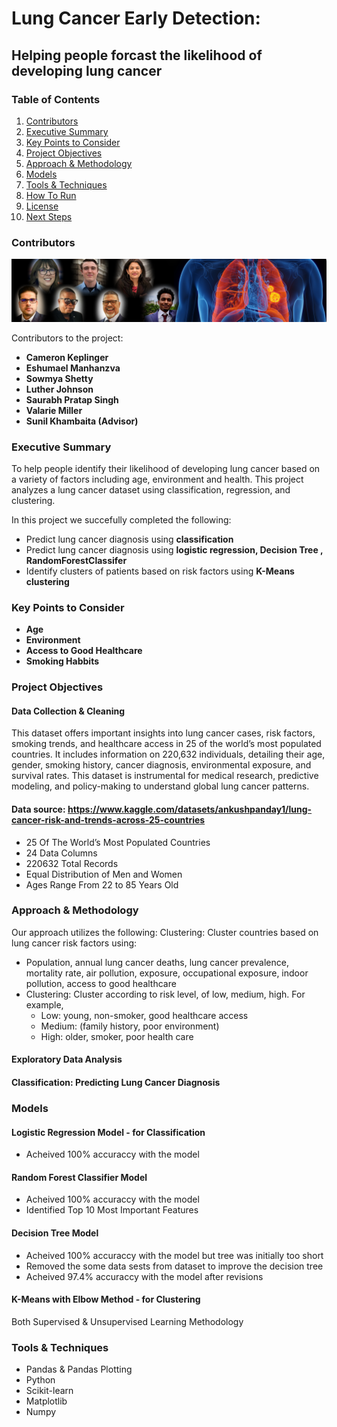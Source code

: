 # Lung Cancer Early Detection: 
## Helping people forcast the likelihood of developing lung cancer

### Table of Contents

1. [Contributors](#contributors)
2. [Executive Summary](#executive-summary)
3. [Key Points to Consider](#key-points-to-consider)
4. [Project Objectives](#project-objectives)
5. [Approach & Methodology](#approach-&-methodology)
6. [Models](#models)
7. [Tools & Techniques](#tools-&-techniques)
8. [How To Run](#how-to-run)
9. [License](#license)
10. [Next Steps](#next-steps)

### Contributors

![contributors](team-picture.png)

Contributors to the project:
* **Cameron Keplinger**
* **Eshumael Manhanzva**
* **Sowmya Shetty**
* **Luther Johnson**
* **Saurabh Pratap Singh**
* **Valarie Miller**
* **Sunil Khambaita (Advisor)**

### Executive Summary 

To help people identify their likelihood of developing lung cancer based on a variety of factors including age, environment and health. This project analyzes a lung cancer dataset using classification, regression, and clustering.

In this project we succefully completed the following:

* Predict lung cancer diagnosis using **classification**
* Predict lung cancer diagnosis using **logistic regression, Decision Tree , RandomForestClassifer**
* Identify clusters of patients based on risk factors using **K-Means clustering**

### Key Points to Consider

* **Age**
* **Environment**
* **Access to Good Healthcare**
* **Smoking Habbits**

### Project Objectives

#### Data Collection & Cleaning

This dataset offers important insights into lung cancer cases, risk factors, smoking trends, and healthcare access in 25 of the world’s most populated countries. It includes information on 220,632 individuals, detailing their age, gender, smoking history, cancer diagnosis, environmental exposure, and survival rates. This dataset is instrumental for medical research, predictive modeling, and policy-making to understand global lung cancer patterns.

#### Data source: https://www.kaggle.com/datasets/ankushpanday1/lung-cancer-risk-and-trends-across-25-countries

* 25 Of The World’s Most Populated Countries
* 24 Data Columns
* 220632 Total Records
* Equal Distribution of Men and Women
* Ages Range From 22 to 85 Years Old

### Approach & Methodology

Our approach utilizes the following: 
Clustering: Cluster countries based on lung cancer risk factors using:
* Population, annual lung cancer deaths, lung cancer prevalence, mortality rate, air pollution, exposure, occupational exposure, indoor pollution, access to good healthcare
* Clustering: Cluster according to risk level, of low, medium, high. For example, 
	* Low: young, non-smoker, good healthcare access
	* Medium: (family history, poor environment) 
	* High: older, smoker, poor health care 

#### Exploratory Data Analysis
#### Classification: Predicting Lung Cancer Diagnosis

###  Models

#### Logistic Regression Model - for Classification
* Acheived 100% accuraccy with the model

#### Random Forest Classifier Model 
* Acheived 100% accuraccy with the model
* Identified Top 10 Most Important Features

#### Decision Tree Model
* Acheived 100% accuraccy with the model but tree was initially too short
* Removed the some data sests from dataset to improve the decision tree 
* Acheived 97.4% accuraccy with the model after revisions

#### K-Means with Elbow Method - for Clustering

Both Supervised & Unsupervised Learning Methodology

### Tools & Techniques

* Pandas & Pandas Plotting
* Python
* Scikit-learn
* Matplotlib
* Numpy




